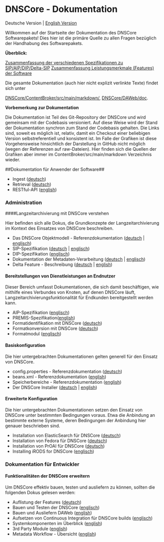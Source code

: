 # DNSCore - Dokumentation

Deutsche Version | [English Version](documentation.md)

Willkommen auf der Startseite der Dokumentation des DNSCore Softwarepakets! Dies hier ist die primäre Quelle zu allen Fragen bezüglich der Handhabung des Softwarepakets. 

**Überblick:**

[Zusammenfassung der verschiedenen Spezifikationen zu SIP/AIP/DIP/Delta-SIP](./specifications_DNS.md)
[Zusammenfassung Leistungsmerkmale (Features) der Software](features.de.md)

Die gesamte Dokumentation (auch hier nicht explizit verlinkte Texte) findet sich unter 

[DNSCore/ContentBroker/src/main/markdown/](../markdown),
[DNSCore/DAWeb/doc](../../../../DAWeb/doc).

**Vorbemerkung zur Dokumentation**

Die Dokumentation ist Teil des Git-Repository der DNSCore und wird gemeinsam mit der Codebasis versioniert. Auf diese Weise wird der Stand der Dokumentation synchron zum Stand der Codebasis gehalten. Die Links sind, soweit es möglich ist, relativ, damit ein Checkout einer beliebigen Version selbstreferentiell und konsistent ist. Im Falle der Grafiken ist diese Vorgehensweise hinsichtlich der Darstellung in GitHub nicht möglich (wegen der Referenzen auf raw-Dateien). Hier finden sich die Quellen der Grafiken aber immer im ContentBroker/src/main/markdown Verzeichnis wieder.

##Dokumentation für Anwender der Software##
* Ingest ([deutsch](usage_ingest.de.md))
* Retrieval ([deutsch](usage_retrieval.de.md))
* RESTful-API ([english](RESTFul-API.md))

### Administration  

####Langzeitarchivierung mit DNSCore verstehen

Hier befinden sich alle Dokus, die Grundkonzepte der Langzeitarchivierung im Kontext des Einsatzes von DNSCore beschreiben.

* Das DNSCore Objektmodell - Referenzdokumentation ([deutsch](object_model.de.md) | [englisch](object_model.md))
* SIP-Spezifikation ([deutsch](specification_sip.de.md) | [englisch](specification_sip.md))
* DIP-Spezifikation ([englisch](specification_dip.md))
* Dokumentation der Metadaten-Verarbeitung ([deutsch](specification_metadata.de.md) | [englisch](specification_publication_metadata.md))
* Delta Feature - Beschreibung ([deutsch](the_delta_feature.de.md) | [english](the_delta_feature.md))

#### Bereitstellungen von Dienstleistungen an Endnutzer

Dieser Bereich umfasst Dokumentationen, die sich damit beschäftigen, wie mithilfe eines Verbundes von Knoten, auf denen DNSCore läuft, Langzeitarchivierungsfunktionalität für Endkunden bereitgestellt werden kann.

* AIP-Spezifikation ([englisch](specification_aip.md))
* PREMIS-Spezifikation([english](specification_premis.md))
* Formatidentifikation mit DNSCore ([deutsch](operations_format_identification.de.md))
* Formatkonversion mit DNSCore ([deutsch](operations_format_conversion.de.md))
* Formatmodul ([englisch](format_module.md))

#### Basiskonfiguration

Die hier untergebrachten Dokumentationen gelten generell für den Einsatz von DNSCore.

* config.properties - Referenzdokumentation ([deutsch](administration_config_properties_reference.de.md))
* beans.xml - Referenzdokumentation ([english](administration-beans.md))
* Speicherbereiche - Referenzdokumentation ([english](processing_stages.md))
* Der DNSCore Installer ([deutsch](administration-the-installer.de.md) | [english](administration-the-installer.md))

#### Erweiterte Konfiguration

Die hier untergebrachten Dokumentationen setzen den Einsatz von DNSCore unter bestimmten Bedingungen voraus. Etwa die Anbindung an bestimmte externe Systeme, deren Bedingungen der Anbindung hier genauer beschrieben sind.

* Installation von ElasticSearch für DNSCore ([deutsch](install_elasticsearch.de.md))
* Installation von Fedora für DNSCore ([deutsch](install_fedora.de.md))
* Installation von PrOAI für DNSCore ([deutsch](install_proai.md))
* Installing iRODS for DNSCore ([englisch](installation_irods.md))

### Dokumentation für Entwickler

#### Funktionalitäten der DNSCore erweitern

Um DNSCore effektiv bauen, testen und ausliefern zu können, sollten die folgenden Dokus gelesen werden:

* Auflistung der Features ([deutsch](features.de.md))
* Bauen und Testen der DNSCore ([englisch](development_deploy.md))
* Bauen und Ausliefern DAWeb ([english](../../../../DAWeb/doc/setup.md))
* Aufsetzen von Continuous Integration für DNSCore builds ([englisch](development_setting_up_ci.md))
* Systemkomponenten im Überblick ([english](components_connectors.md))
* 3rd Party Module ([english](3rdPartyTools.md))
* Metadata Workflow - Übersicht ([english](metadata_workflow.md))


